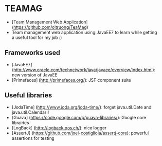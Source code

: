# TEAMAG
* [Team Management Web Application] (https://github.com/oltruong/TeaMag)
* Team management web application using JavaEE7 to learn while getting a useful tool for my job :)


## Frameworks used

* [JavaEE7] (http://www.oracle.com/technetwork/java/javaee/overview/index.html): new version of JavaEE
* [Primefaces] (http://primefaces.org/): JSF component suite

## Useful libraries

* [JodaTime] (http://www.joda.org/joda-time/): forget java.util.Date and java.util.Calendar !
* [Guava] (https://code.google.com/p/guava-libraries/): Google core librairies
* [LogBack] (http://logback.qos.ch/): nice logger
* [AssertJ] (https://github.com/joel-costigliola/assertj-core): powerful assertions for testing
